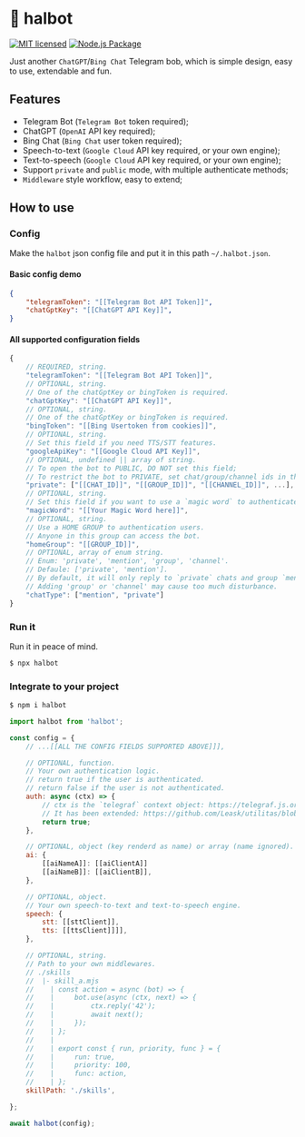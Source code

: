 # 🤖️ halbot

[![MIT licensed](https://img.shields.io/badge/license-MIT-blue)](./LICENSE)
[![Node.js Package](https://github.com/Leask/halbot/actions/workflows/npm-publish.yml/badge.svg)](https://github.com/Leask/halbot/actions/workflows/npm-publish.yml)

Just another `ChatGPT`/`Bing Chat` Telegram bob, which is simple design, easy to use, extendable and fun.

## Features

- Telegram Bot (`Telegram Bot` token required);
- ChatGPT (`OpenAI` API key required);
- Bing Chat (`Bing Chat` user token required);
- Speech-to-text (`Google Cloud` API key required, or your own engine);
- Text-to-speech (`Google Cloud` API key required, or your own engine);
- Support `private` and `public` mode, with multiple authenticate methods;
- `Middleware` style workflow, easy to extend;

## How to use

### Config

Make the `halbot` json config file and put it in this path `~/.halbot.json`.

#### Basic config demo

```json
{
    "telegramToken": "[[Telegram Bot API Token]]",
    "chatGptKey": "[[ChatGPT API Key]]",
}
```

#### All supported configuration fields

```js
{
    // REQUIRED, string.
    "telegramToken": "[[Telegram Bot API Token]]",
    // OPTIONAL, string.
    // One of the chatGptKey or bingToken is required.
    "chatGptKey": "[[ChatGPT API Key]]",
    // OPTIONAL, string.
    // One of the chatGptKey or bingToken is required.
    "bingToken": "[[Bing Usertoken from cookies]]",
    // OPTIONAL, string.
    // Set this field if you need TTS/STT features.
    "googleApiKey": "[[Google Cloud API Key]]",
    // OPTIONAL, undefined || array of string.
    // To open the bot to PUBLIC, DO NOT set this field;
    // To restrict the bot to PRIVATE, set chat/group/channel ids in this array.
    "private": ["[[CHAT_ID]]", "[[GROUP_ID]]", "[[CHANNEL_ID]]", ...],
    // OPTIONAL, string.
    // Set this field if you want to use a `magic word` to authenticate the bot.
    "magicWord": "[[Your Magic Word here]]",
    // OPTIONAL, string.
    // Use a HOME GROUP to authentication users.
    // Anyone in this group can access the bot.
    "homeGroup": "[[GROUP_ID]]",
    // OPTIONAL, array of enum string.
    // Enum: 'private', 'mention', 'group', 'channel'.
    // Defaule: ['private', 'mention'].
    // By default, it will only reply to `private` chats and group `mention`s.
    // Adding 'group' or 'channel' may cause too much disturbance.
    "chatType": ["mention", "private"]
}
```

### Run it

Run it in peace of mind.

```bash
$ npx halbot
```

### Integrate to your project

```bash
$ npm i halbot
```

```js
import halbot from 'halbot';

const config = {
    // ...[[ALL THE CONFIG FIELDS SUPPORTED ABOVE]]],

    // OPTIONAL, function.
    // Your own authentication logic.
    // return true if the user is authenticated.
    // return false if the user is not authenticated.
    auth: async (ctx) => {
        // ctx is the `telegraf` context object: https://telegraf.js.org/#context-class
        // It has been extended: https://github.com/Leask/utilitas/blob/master/lib/bot.mjs
        return true;
    },

    // OPTIONAL, object (key renderd as name) or array (name ignored).
    ai: {
        [[aiNameA]]: [[aiClientA]]
        [[aiNameB]]: [[aiClientB]],
    },

    // OPTIONAL, object.
    // Your own speech-to-text and text-to-speech engine.
    speech: {
        stt: [[sttClient]],
        tts: [[ttsClient]]]],
    },

    // OPTIONAL, string.
    // Path to your own middlewares.
    // ./skills
    //  |- skill_a.mjs
    //    | const action = async (bot) => {
    //    |     bot.use(async (ctx, next) => {
    //    |         ctx.reply('42');
    //    |         await next();
    //    |     });
    //    | };
    //    |
    //    | export const { run, priority, func } = {
    //    |     run: true,
    //    |     priority: 100,
    //    |     func: action,
    //    | };
    skillPath: './skills',

};

await halbot(config);
```
